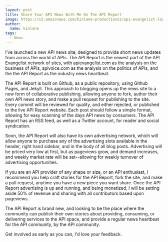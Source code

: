 ```yaml
---
layout: post
title: Share Your API News With Me On The API Report
image: https://s3.amazonaws.com/kinlane-productions2/api-evangelist-logos/api-evangelist-butterfly-vertical.png
author:
  name: kinlane
tags:
  - News
---
```

I’ve launched a new API news site, designed to provide short news updates from across the world of APIs. The API Report is the newest part of the API Evangelist network of sites, with apievangelist.com as the analysis on the business of APIs, apivoice.com as the analysis on the politics of APIs, and the the API Report as the industry news heartbeat.

The API Report is built on Github, as a public repository, using Github Pages, and Jekyll. This approach to blogging opens up the news site to a new form of collaborative publishing, allowing anyone to fork, author their own API news story, and make a pull request for publishing to the site. Every commit will be reviewed for quality, and either rejected, or published to the live API Report website. Each post should follow a simple format, allowing for easy scanning of the days API news by consumers. The API Report has an RSS feed, as well as a Twitter account, for reader and social syndication.

Soon, the API Report will also have its own advertising network, which will allow anyone to purchase any of the advertising slots available in the header, right hand sidebar, and in the body of all blog posts. Advertising will be priced very low at first, but as pageviews grow, and demand increases, and weekly market rate will be set--allowing for weekly turnover of advertising opportunities.

If you are an API provider of any shape or size, or an API enthusiast, I recommend you help craft stories for the API Report, fork the site, and make a pull request, anytime you have a new piece you want share. Once the API Report advertising is up and running, and being monetized, I will be setting aside 50% of revenue and sharing with all contributors based upon pageviews.

The API Report is brand new, and looking to be the place where the community can publish their own stories about providing, consuming, or delivering services to the API space, and provide a regular news heartbeat for the API community, by the API community.

Get involved as early as you can, I'd love your feedback.